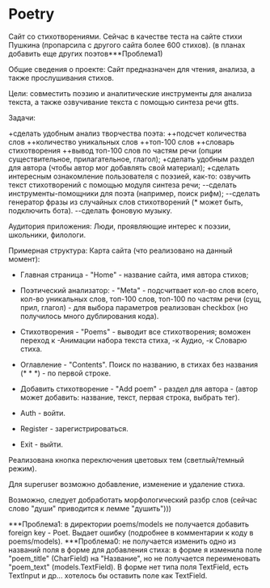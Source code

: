 # Poetry

Сайт со стихотворениями.
Cейчас в качестве теста на сайте стихи Пушкина (пропарсила с другого сайта более 600 стихов).
(в планах добавить еще других поэтов***Проблема1)


Общие сведения о проекте: Сайт предназначен для чтения, анализа, а также прослушивания стихов.

Цели: совместить поэзию и аналитические инструменты для анализа текста, а также озвучивание текста с помощью синтеза речи gtts.

Задачи:

+сделать удобным анализ творчества поэта:
++подсчет количества слов
++количество уникальных слов
++топ-100 слов
++словарь стихотворения
++вывод топ-100 слов по частям речи (опции существительное, прилагательное, глагол);
+сделать удобным раздел для автора (чтобы автор мог добавлять свой материал);
+сделать интересным ознакомление пользователя с поэзией, как-то: озвучить текст стихотворений с помощью модуля синтеза речи;
--сделать инструменты-помощники для поэта (например, поиск рифм);
--сделать генератор фразы из случайных слов стихотворений (* может быть, подключить бота).
--сделать фоновую  музыку.

Аудитория приложения: Люди, проявляющие интерес к поэзии, школьники, филологи.

Примерная структура: Карта сайта (что реализовано на данный момент):

- Главная страница - "Home" - название сайта, имя автора стихов;
- Поэтический анализатор: - "Meta" - подсчитвает кол-во слов всего, кол-во уникальных слов, топ-100 слов, топ-100 по частям речи (сущ, прил, глагол) - для выбора параметров реализован checkbox (но получилось много дублирования кода).

- Стихотворения - "Poems" - выводит все стихотворения; воможен переход к 
-Анимации набора текста стиха, 
-к Аудио, 
-к Словарю стиха.
- Оглавление - "Contents". Поиск по названию, в стихах без названия (* * *) - по первой строке.
- Добавить стихотворение - "Add poem" - раздел для автора - (автор может добавить: название, текст, первая строка, выбрать тег).
- Auth - войти.
- Register - зарегистрироваться.
- Exit - выйти.

Реализована кнопка переключения цветовых тем (светлый/темный режим).

Для superuser возможно добавление, изменение и удаление стиха.

Возможно, следует добработать морфологический разбр слов (сейчас слово "души" приводится к лемме "душить")))

***Проблема1: в директории poems/models не получается добавить foreign key - Poet. Выдает ошибку (подробнее в комментарии к коду в poems/models).
***Проблема0: не получается изменить одно из названий поля в форме для добавления стиха:
в форме я изменила поле "poem_title" (CharField) на "Название",
но не получается переименовать "poem_text" (models.TextField).
В форме нет типа поля TextField, есть TextInput и др... хотелось бы оставить поле как TextField.
